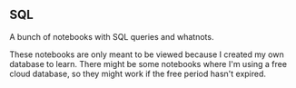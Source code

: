 <h2>SQL</h2>
A bunch of notebooks with SQL queries and whatnots.

These notebooks are only meant to be viewed because I created my own database to learn.
There might be some notebooks where I'm using a free cloud database, so they might work if the free period hasn't expired.

